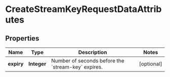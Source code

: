 

# CreateStreamKeyRequestDataAttributes


## Properties

Name | Type | Description | Notes
------------ | ------------- | ------------- | -------------
**expiry** | **Integer** | Number of seconds before the &#x60;stream-key&#x60; expires. |  [optional]



